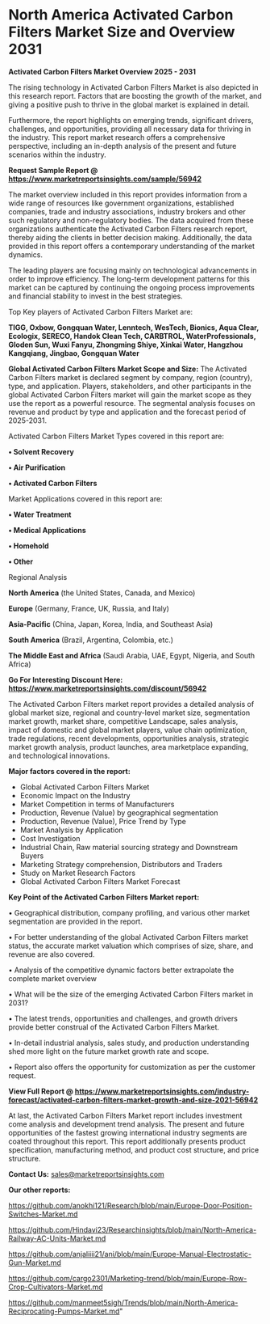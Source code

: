 # North America Activated Carbon Filters Market Size and Overview 2031

<Strong> Activated Carbon Filters Market Overview 2025 - 2031</strong>

The rising technology in Activated Carbon Filters Market is also depicted in this research report. Factors that are boosting the growth of the market, and giving a positive push to thrive in the global market is explained in detail.

Furthermore, the report highlights on emerging trends, significant drivers, challenges, and opportunities, providing all necessary data for thriving in the industry. This report market research offers a comprehensive perspective, including an in-depth analysis of the present and future scenarios within the industry.

<strong>Request Sample Report @ <a href=https://www.marketreportsinsights.com/sample/56942>https://www.marketreportsinsights.com/sample/56942</a></strong>

The market overview included in this report provides information from a wide range of resources like government organizations, established companies, trade and industry associations, industry brokers and other such regulatory and non-regulatory bodies. The data acquired from these organizations authenticate the Activated Carbon Filters research report, thereby aiding the clients in better decision making. Additionally, the data provided in this report offers a contemporary understanding of the market dynamics.

The leading players are focusing mainly on technological advancements in order to improve efficiency. The long-term development patterns for this market can be captured by continuing the ongoing process improvements and financial stability to invest in the best strategies.

Top Key players of Activated Carbon Filters Market are:

<strong>TIGG, Oxbow, Gongquan Water, Lenntech, WesTech, Bionics, Aqua Clear, Ecologix, SERECO, Handok Clean Tech, CARBTROL, WaterProfessionals, Gloden Sun, Wuxi Fanyu, Zhongming Shiye, Xinkai Water, Hangzhou Kangqiang, Jingbao, Gongquan Water</strong>

<strong><b>Global Activated Carbon Filters Market Scope and Size:</b></strong>
The Activated Carbon Filters market is declared segment by company, region (country), type, and application. Players, stakeholders, and other participants in the global Activated Carbon Filters market will gain the market scope as they use the report as a powerful resource. The segmental analysis focuses on revenue and product by type and application and the forecast period of 2025-2031.

Activated Carbon Filters Market Types covered in this report are:

<strong>• Solvent Recovery

• Air Purification

• Activated Carbon Filters</strong>

Market Applications covered in this report are:

<strong>• Water Treatment

• Medical Applications

• Homehold

• Other</strong> 

Regional Analysis

<strong>North America</strong> (the United States, Canada, and Mexico)

<strong>Europe</strong> (Germany, France, UK, Russia, and Italy)

<strong>Asia-Pacific</strong> (China, Japan, Korea, India, and Southeast Asia)

<strong>South America</strong> (Brazil, Argentina, Colombia, etc.)

<strong>The Middle East and Africa</strong> (Saudi Arabia, UAE, Egypt, Nigeria, and South Africa)

<strong>Go For Interesting Discount Here: <a href=https://www.marketreportsinsights.com/discount/56942>https://www.marketreportsinsights.com/discount/56942</a></strong>

The Activated Carbon Filters market report provides a detailed analysis of global market size, regional and country-level market size, segmentation market growth, market share, competitive Landscape, sales analysis, impact of domestic and global market players, value chain optimization, trade regulations, recent developments, opportunities analysis, strategic market growth analysis, product launches, area marketplace expanding, and technological innovations.

<strong><b>Major factors covered in the report:</b></strong>
<ul>
  <li>Global Activated Carbon Filters Market </li>
  <li>Economic Impact on the Industry</li>
  <li>Market Competition in terms of Manufacturers</li>
  <li>Production, Revenue (Value) by geographical segmentation</li>
  <li>Production, Revenue (Value), Price Trend by Type</li>
  <li>Market Analysis by Application</li>
  <li>Cost Investigation</li>
  <li>Industrial Chain, Raw material sourcing strategy and Downstream Buyers</li>
  <li>Marketing Strategy comprehension, Distributors and Traders</li>
  <li>Study on Market Research Factors</li>
  <li>Global Activated Carbon Filters Market Forecast</li>
</ul>

<strong><b>Key Point of the Activated Carbon Filters Market report:</b></strong>

• Geographical distribution, company profiling, and various other market segmentation are provided in the report.

• For better understanding of the global Activated Carbon Filters market status, the accurate market valuation which comprises of size, share, and revenue are also covered.

• Analysis of the competitive dynamic factors better extrapolate the complete market overview

• What will be the size of the emerging Activated Carbon Filters market in 2031?

• The latest trends, opportunities and challenges, and growth drivers provide better construal of the Activated Carbon Filters Market.

• In-detail industrial analysis, sales study, and production understanding shed more light on the future market growth rate and scope.

• Report also offers the opportunity for customization as per the customer request.

<strong><b>View Full Report @ <a href=https://www.marketreportsinsights.com/industry-forecast/activated-carbon-filters-market-growth-and-size-2021-56942>https://www.marketreportsinsights.com/industry-forecast/activated-carbon-filters-market-growth-and-size-2021-56942</a></b></strong>


At last, the Activated Carbon Filters Market report includes investment come analysis and development trend analysis. The present and future opportunities of the fastest growing international industry segments are coated throughout this report. This report additionally presents product specification, manufacturing method, and product cost structure, and price structure.

<strong>Contact Us:</strong>
sales@marketreportsinsights.com

<strong>Our other reports:</strong>

<a href=https://github.com/anokhi121/Research/blob/main/Europe-Door-Position-Switches-Market.md>https://github.com/anokhi121/Research/blob/main/Europe-Door-Position-Switches-Market.md</a>

<a href=https://github.com/Hindavi23/Researchinsights/blob/main/North-America-Railway-AC-Units-Market.md>https://github.com/Hindavi23/Researchinsights/blob/main/North-America-Railway-AC-Units-Market.md</a>

<a href=https://github.com/anjaliiii21/ani/blob/main/Europe-Manual-Electrostatic-Gun-Market.md>https://github.com/anjaliiii21/ani/blob/main/Europe-Manual-Electrostatic-Gun-Market.md</a>

<a href=https://github.com/cargo2301/Marketing-trend/blob/main/Europe-Row-Crop-Cultivators-Market.md>https://github.com/cargo2301/Marketing-trend/blob/main/Europe-Row-Crop-Cultivators-Market.md</a>

<a href=https://github.com/manmeet5sigh/Trends/blob/main/North-America-Reciprocating-Pumps-Market.md>https://github.com/manmeet5sigh/Trends/blob/main/North-America-Reciprocating-Pumps-Market.md</a>"
